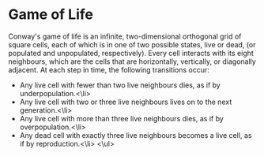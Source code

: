 # Game of Life
Conway's game of life is an infinite, two-dimensional orthogonal grid of square cells, each of which is in one of two possible states, live or dead, (or populated and unpopulated, respectively). Every cell interacts with its eight neighbours, which are the cells that are horizontally, vertically, or diagonally adjacent. At each step in time, the following transitions occur:
<ul>
<li>Any live cell with fewer than two live neighbours dies, as if by underpopulation.<\li>
<li>Any live cell with two or three live neighbours lives on to the next generation.<\li>
<li>Any live cell with more than three live neighbours dies, as if by overpopulation.<\li>
<li>Any dead cell with exactly three live neighbours becomes a live cell, as if by reproduction.<\li>
 <\ul>
 
